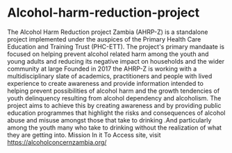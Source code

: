 # Alcohol-harm-reduction-project
The Alcohol Harm Reduction project Zambia (AHRP-Z) is a standalone project implemented under the auspices of the Primary Health Care Education and Training Trust (PHC-ETT). The project's primary mandaate is focused on helping prevent alcohol related harm among the youth and young adults and reducing its negative impact on households and the wider community at large           Founded in 2017 the AHRP-Z is working with a multidisciplinary slate of academics, practitioners and people with lived experience to create awareness and provide information intended to helping prevent possibilities of alcohol harm and the growth tendencies of youth delinquency resulting from alcohol dependency and alcoholism. The project aims to achieve this by creating awareness and by providing public education programmes that highlight the risks and consequences of alcohol abuse and misuse amongst those that take to drinking .And particularly among the youth many who take to drinking without the realization of what they are getting into. 
Mission  In it
To Access site, visit https://alcoholconcernzambia.org/
